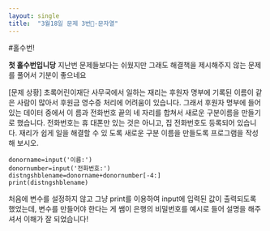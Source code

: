 ```yaml
---
layout: single
title:  "3월18일 문제 3번🤗-문자열"
---
```


#홀수번!

**첫 홀수번입니당**  지난번 문제들보다는 쉬웠지만 그래도 해결책을 제시해주지 않는 문제를 풀어서 기분이 좋으네요

[문제 상황]
초록어린이재단 사무국에서 일하는 재리는 후원자 명부에 기록된 이름이 같은 사람이 많아서
후원금 영수증 처리에 어려움이 있습니다. 그래서 후원자 명부에 들어있는 데이터 중에서 이
름과 전화번호 끝의 네 자리를 합쳐서 새로운 구분이름을 만들기로 했습니다. 전화번호는 휴
대폰만 있는 것은 아니고, 집 전화번호도 등록되어 있습니다. 재리가 쉽게 일을 해결할 수 있
도록 새로운 구분 이름을 만들도록 프로그램을 작성해 보시오.

~~~
donorname=input('이름:')
donornumber=input('전화번호:')
distngshblename=donorname+donornumber[-4:]
print(distngshblename)
~~~

처음에 변수를 설정하지 않고 그냥 print를 이용하여 input에 입력된 값이 출력되도록 했었는데, 변수를 만들어야 한다는 게 쌤이 은행의 비밀번호를 예시로 들어 설명을 해주셔서 이해가 잘 되었습니다!
